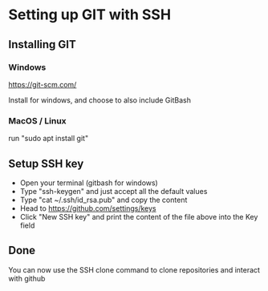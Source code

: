 # Setting up GIT with SSH

## Installing GIT

### Windows

https://git-scm.com/

Install for windows, and choose to also include GitBash

### MacOS / Linux

run "sudo apt install git"

## Setup SSH key

- Open your terminal (gitbash for windows)
- Type "ssh-keygen" and just accept all the default values
- Type "cat ~/.ssh/id_rsa.pub" and copy the content 
- Head to https://github.com/settings/keys
- Click "New SSH key" and print the content of the file above into the Key field

## Done
You can now use the SSH clone command to clone repositories and interact with github
